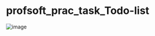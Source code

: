 # profsoft_prac_task_Todo-list

![image](https://user-images.githubusercontent.com/72705759/188514990-c263b033-31ed-4064-995e-bf4de1bfe342.png)
